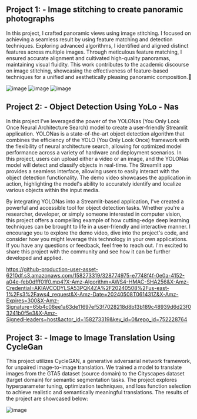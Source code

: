 ## Project 1: - Image stitching to create panoramic photographs
In this project, I crafted panoramic views using image stitching. I focused on achieving a seamless result by using feature matching and detection techniques. Exploring advanced algorithms, I identified and aligned distinct features across multiple images. Through meticulous feature matching, I ensured accurate alignment and cultivated high-quality panoramas, maintaining visual fluidity. This work contributes to the academic discourse on image stitching, showcasing the effectiveness of feature-based techniques for a unified and aesthetically pleasing panoramic composition.📸

![image](https://github.com/Dhruv-NNT/Computer-Vision-Projects/assets/158273319/ed11293e-a9eb-4ddf-872d-2f467eae0b1c)
![image](https://github.com/Dhruv-NNT/Computer-Vision-Projects/assets/158273319/fc1b4fcf-4550-461e-97c7-e3f901d7fcba)
![image](https://github.com/Dhruv-NNT/Computer-Vision-Projects/assets/158273319/90e3af96-9aab-44f8-a0c1-75f4b0eb9e3a)

## Project 2: - Object Detection Using YoLo - Nas
In this project I've leveraged the power of the YOLONas (You Only Look Once Neural Architecture Search) model to create a user-friendly Streamlit application. YOLONas is a state-of-the-art object detection algorithm that combines the efficiency of the YOLO (You Only Look Once) framework with the flexibility of neural architecture search, allowing for optimized model performance across a variety of hardware and deployment scenarios.
In this project, users can upload either a video or an image, and the YOLONas model will detect and classify objects in real-time. The Streamlit app provides a seamless interface, allowing users to easily interact with the object detection functionality. The demo video showcases the application in action, highlighting the model's ability to accurately identify and localize various objects within the input media.

By integrating YOLONas into a Streamlit-based application, I've created a powerful and accessible tool for object detection tasks. Whether you're a researcher, developer, or simply someone interested in computer vision, this project offers a compelling example of how cutting-edge deep learning techniques can be brought to life in a user-friendly and interactive manner.
I encourage you to explore the demo video, dive into the project's code, and consider how you might leverage this technology in your own applications. If you have any questions or feedback, feel free to reach out. I'm excited to share this project with the community and see how it can be further developed and applied.

https://github-production-user-asset-6210df.s3.amazonaws.com/158273319/328774975-e7748f4f-0e0a-4152-a04e-feb0dfff01f0.mp4?X-Amz-Algorithm=AWS4-HMAC-SHA256&X-Amz-Credential=AKIAVCODYLSA53PQK4ZA%2F20240508%2Fus-east-1%2Fs3%2Faws4_request&X-Amz-Date=20240508T061431Z&X-Amz-Expires=300&X-Amz-Signature=65b4c08ee1a63de11697ef53f7028218d8b13b189c48939d6d23f03241b0f5e3&X-Amz-SignedHeaders=host&actor_id=158273319&key_id=0&repo_id=752228764

## Project 3: - Image to Image Translation Using CycleGan
This project utilizes CycleGAN, a generative adversarial network framework, for unpaired image-to-image translation. We trained a model to translate images from the GTA5 dataset (source domain) to the Cityscapes dataset (target domain) for semantic segmentation tasks. The project explores hyperparameter tuning, optimization techniques, and loss function selection to achieve realistic and semantically meaningful translations. The results of the project are showcased below:

![image](https://github.com/Dhruv-NNT/Computer-Vision-Projects/assets/158273319/bb6d95e3-57bd-4430-91ec-c81f62d186be)
